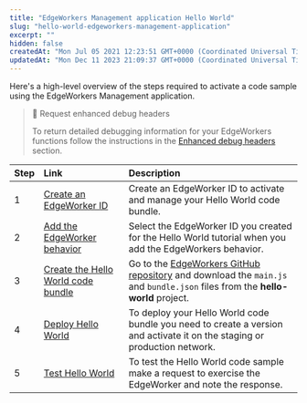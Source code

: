 ```yaml
---
title: "EdgeWorkers Management application Hello World"
slug: "hello-world-edgeworkers-management-application"
excerpt: ""
hidden: false
createdAt: "Mon Jul 05 2021 12:23:51 GMT+0000 (Coordinated Universal Time)"
updatedAt: "Mon Dec 11 2023 21:09:37 GMT+0000 (Coordinated Universal Time)"
---
```

Here's a high-level overview of the steps required to activate a code sample using the EdgeWorkers Management application.

> 📘 Request enhanced debug headers
> 
> To return detailed debugging information for your EdgeWorkers functions follow the instructions in the [Enhanced debug headers](enable-enhanced-debug-headers.md) section.

| Step | Link                                                                           | Description                                                                                                                                                                                                                                         |
| :--- | :----------------------------------------------------------------------------- | :-------------------------------------------------------------------------------------------------------------------------------------------------------------------------------------------------------------------------------------------------- |
| 1    | [Create an EdgeWorker ID](create-an-edgeworker-id-1.md)                       | Create an EdgeWorker ID to activate and manage your Hello World code bundle.                                                                                                                                                                        |
| 2    | [Add the EdgeWorker behavior](add-the-edgeworker-behavior-1.md)               | Select the EdgeWorker ID you created for the Hello World tutorial when you add the EdgeWorkers behavior.                                                                                                                                            |
| 3    | [Create the Hello World code bundle](create-the-hello-world-code-bundle-1.md) | Go to the [EdgeWorkers GitHub repository](https://github.com/akamai/edgeworkers-examples/tree/master/edgecompute/examples/getting-started/hello-world%20(EW)) and download the `main.js` and `bundle.json`  files from the **hello-world** project. |
| 4    | [Deploy Hello World](deploy-hello-world-1.md)                                 | To deploy your Hello World code bundle you need to create a version and activate it on the staging or production network.                                                                                                                           |
| 5    | [Test Hello World](test-hello-world-1.md)                                     | To test the Hello World code sample make a request to exercise the EdgeWorker and note the response.                                                                                                                                                |

